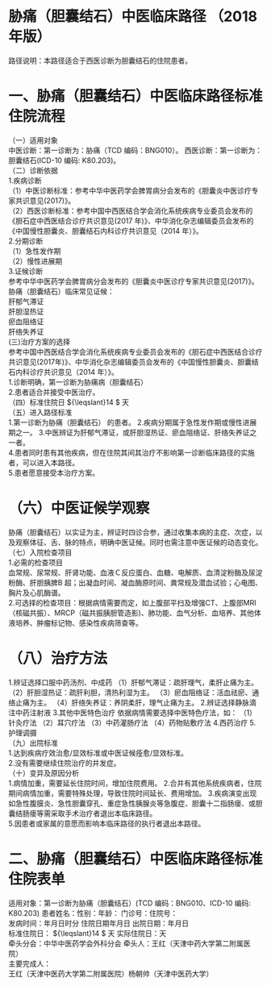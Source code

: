 # 胁痛（胆囊结石）中医临床路径  （2018 年版）  
路径说明：本路径适合于西医诊断为胆囊结石的住院患者。  
# 一、胁痛（胆囊结石）中医临床路径标准住院流程  
（一）适用对象  
中医诊断：第一诊断为：胁痛（TCD 编码：BNG010）。 西医诊断：第一诊断为：胆囊结石(ICD-10 编码: K80.203)。  
（二）诊断依据  
1.疾病诊断  
（1）中医诊断标准：参考中华中医药学会脾胃病分会发布的《胆囊炎中医诊疗专家共识意见(2017)》。  
（2）西医诊断标准：参考中国中西医结合学会消化系统疾病专业委员会发布的《胆石症中西医结合诊疗共识意见(2017 年)》、中华消化杂志编辑委员会发布的《中国慢性胆囊炎、胆囊结石内科诊疗共识意见（2014 年）》。  
2.分期诊断  
（1）急性发作期  
（2）慢性进展期  
3.证候诊断  
参考中华中医药学会脾胃病分会发布的《胆囊炎中医诊疗专家共识意见(2017)》。  
胁痛（胆囊结石）临床常见证候：  
肝郁气滞证  
肝胆湿热证  
瘀血阻络证  
肝络失养证  
(三)治疗方案的选择  
参考中国中西医结合学会消化系统疾病专业委员会发布的《胆石症中西医结合诊疗共识意见(2017年)》、中华消化杂志编辑委员会发布的《中国慢性胆囊炎、胆囊结石内科诊疗共识意见（2014 年）》。  
1.诊断明确，第一诊断为胁痛病（胆囊结石）  
2.患者适合并接受中医治疗。  
（四）标准住院日 ${\leqslant}14 $ 天  
（五）进入路径标准  
1.第一诊断为胁痛（胆囊结石） 的患者。 2.疾病分期属于急性发作期或慢性进展期之一。 3.中医辨证为肝郁气滞证，或肝胆湿热证、瘀血阻络证、肝络失养证之一者。  
4.患者同时患有其他疾病，但在住院其间其治疗不影响第一诊断临床路径的实施者，可以进入本路径。  
5.患者愿意接受本治疗方案。  
# （六）中医证候学观察  
胁痛（胆囊结石）以实证为主，辨证时四诊合参，通过收集本病的主症、次症，以及观察体征、舌、脉的特点，明确中医证候。同时也需注意中医证候的动态变化。  
（七）入院检查项目  
1.必需的检查项目  
血常规、尿常规、肝肾功能、血液Ｃ反应蛋白、血糖、电解质、血清淀粉酶及尿淀粉酶、肝胆胰脾B 超；出凝血时间、凝血酶原时间、粪常规及潜血试验；心电图、胸片及心肌酶谱。  
2.可选择的检查项目：根据病情需要而定，如上腹部平扫及增强CT、上腹部MRI（核磁共振）、MRCP（磁共振胰胆管造影)、肺功能、血气分析、血培养、其他体液培养、肿瘤标记物、感染性疾病筛查等。  
# （八）治疗方法  
1.辨证选择口服中药汤剂、中成药 （1）肝郁气滞证：疏肝理气，柔肝止痛为主。 （2）肝胆湿热证：疏肝利胆，清热利湿为主。 （3）瘀血阻络证：活血祛瘀、通络止痛为主。 （4）肝络失养证：养阴柔肝，理气止痛为主。 2.辨证选择静脉滴注中药注射液  3.其他中医特色治疗 依据病情需要选择中医特色疗法，如： （1）针灸疗法 （2）耳穴疗法 （3）中药灌肠疗法 （4）药物贴敷疗法 4.西药治疗  5.护理调摄  
（九）出院标准  
1.达到疾病疗效治愈/显效标准或中医证候痊愈/显效标准。  
2.没有需要继续住院治疗的并发症。  
（十）变异及原因分析  
1.病情加重，需要延长住院时间，增加住院费用。 2.合并有其他系统疾病者，住院期间病情加重，需要特殊处理，导致住院时间延长、费用增加。 3.疾病演变出现如急性腹膜炎、急性胆囊穿孔、重症急性胰腺炎等急腹症、胆囊十二指肠瘘、或胆囊结肠瘘等需采取手术治疗者退出本临床路径。  
5.因患者或家属的意愿而影响本临床路径的执行者退出本路径。  
# 二、胁痛（胆囊结石）中医临床路径标准住院表单  
适用对象：第一诊断为胁痛（胆囊结石）(TCD 编码：BNG010、ICD-10 编码: K80.203)     患者姓名：性别：年龄： 门诊号：住院号：  
发病时间：年月日时分   住院日期年月日 出院日期：年月日  
标准住院日： ${\leqslant}14 $ 天                实际住院日：天  
牵头分会：中华中医药学会外科分会 牵头人：王红（天津中药大学第二附属医院）  
主要完成人：  
王红（天津中医药大学第二附属医院）杨朝帅（天津中医药大学）  
